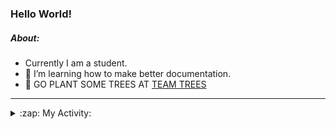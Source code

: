 ### Hello World!

##### About:
- Currently I am a student.
- 🌱 I’m learning how to make better documentation.
- 🌱 GO PLANT SOME TREES AT [TEAM TREES](https://teamtrees.org/)

---
<details>
  <summary>:zap: My Activity:</summary>
  
<!--START_SECTION:waka-->
![Code Time](http://img.shields.io/badge/Code%20Time-1%2C132%20hrs%204%20mins-blue)

**I'm a Night 🦉** 

```text
🌞 Morning                1151 commits        ██░░░░░░░░░░░░░░░░░░░░░░░   08.38 % 
🌆 Daytime                5098 commits        █████████░░░░░░░░░░░░░░░░   37.14 % 
🌃 Evening                3927 commits        ███████░░░░░░░░░░░░░░░░░░   28.61 % 
🌙 Night                  3551 commits        ██████░░░░░░░░░░░░░░░░░░░   25.87 % 
```
📅 **I'm Most Productive on Wednesday** 

```text
Monday                   2148 commits        ████░░░░░░░░░░░░░░░░░░░░░   15.65 % 
Tuesday                  1706 commits        ███░░░░░░░░░░░░░░░░░░░░░░   12.43 % 
Wednesday                3216 commits        ██████░░░░░░░░░░░░░░░░░░░   23.43 % 
Thursday                 1580 commits        ███░░░░░░░░░░░░░░░░░░░░░░   11.51 % 
Friday                   1322 commits        ██░░░░░░░░░░░░░░░░░░░░░░░   09.63 % 
Saturday                 1256 commits        ██░░░░░░░░░░░░░░░░░░░░░░░   09.15 % 
Sunday                   2499 commits        █████░░░░░░░░░░░░░░░░░░░░   18.20 % 
```


📊 **This Week I Spent My Time On** 

```text
🔥 Editors: 
VS Code                  2 hrs 16 mins       █████████████████████████   100.00 % 

🐱‍💻 Projects: 
discord-bot              1 hr 23 mins        ███████████████░░░░░░░░░░   61.45 % 
praise                   52 mins             ██████████░░░░░░░░░░░░░░░   38.55 % 
```


 Last Updated on 02/06/2023 00:14:35 UTC
<!--END_SECTION:waka-->
</details>
